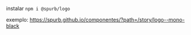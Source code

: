 instalar
`npm i @spurb/logo`

exemplo:
https://spurb.github.io/componentes/?path=/story/logo--mono-black

